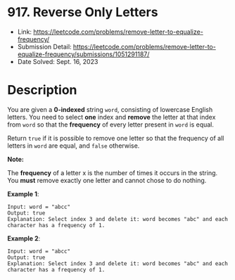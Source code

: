 # 917. Reverse Only Letters

- Link: https://leetcode.com/problems/remove-letter-to-equalize-frequency/
- Submission Detail: https://leetcode.com/problems/remove-letter-to-equalize-frequency/submissions/1051291187/
- Date Solved: Sept. 16, 2023

# Description

You are given a **0-indexed** string `word`, consisting of lowercase English letters. You need to select **one** index and **remove** the letter at that index from `word` so that the **frequency** of every letter present in `word` is equal.

Return `true` if it is possible to remove one letter so that the frequency of all letters in `word` are equal, and `false` otherwise.

**Note:**

The **frequency** of a letter x is the number of times it occurs in the string.
You **must** remove exactly one letter and cannot chose to do nothing.

**Example 1**:

```
Input: word = "abcc"
Output: true
Explanation: Select index 3 and delete it: word becomes "abc" and each character has a frequency of 1.
```

**Example 2**:

```
Input: word = "abcc"
Output: true
Explanation: Select index 3 and delete it: word becomes "abc" and each character has a frequency of 1.
```
